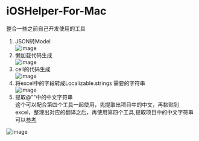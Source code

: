 # iOSHelper-For-Mac
整合一些之前自己开发使用的工具
1. JSON转Model   
![image](https://github.com/Fidetro/iOSHelper-For-Mac/blob/master/src/1.gif)
2. 懒加载代码生成  
![image](https://github.com/Fidetro/iOSHelper-For-Mac/blob/master/src/2.gif)
3. cell的代码生成  
![image](https://github.com/Fidetro/iOSHelper-For-Mac/blob/master/src/3.gif)
4. 将excel中的字段转成Localizable.strings 需要的字符串  
![image](https://github.com/Fidetro/iOSHelper-For-Mac/blob/master/src/4.gif)
5. 提取@""中的中文字符串  
这个可以配合第四个工具一起使用，先提取出项目中的中文，再黏贴到excel，整理出对应的翻译之后，再使用第四个工具,提取项目中的中文字符串可以[参考](http://adad184.com/2015/10/09/tips-search-chinese-string/)  

  ![image](https://github.com/Fidetro/iOSHelper-For-Mac/blob/master/src/5.gif)
